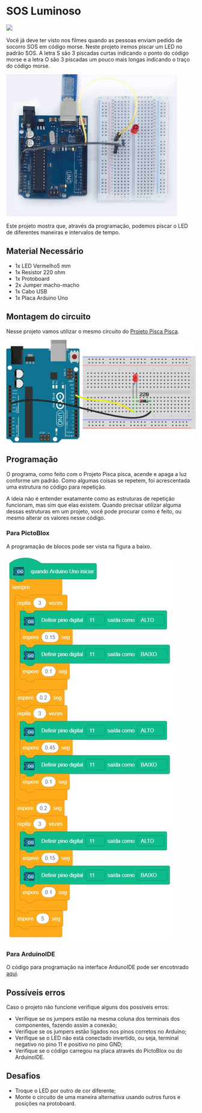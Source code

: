 # SOS Luminoso

<div style="display: inline_block">
  <img src="https://img.shields.io/badge/Arduino-Uno-blue">
</div>

Você já deve ter visto nos filmes quando as pessoas enviam pedido de socorro SOS em código morse. Neste projeto iremos piscar um LED no padrão SOS. A letra S são 3 piscadas curtas indicando o ponto do código morse e a letra O são 3 piscadas um pouco mais longas indicando o traço do código morse.

![LEDblink](img/im1.png)

Este projeto mostra que, através da programação, podemos piscar o LED de diferentes maneiras e intervalos de tempo.

## Material Necessário

- 1x LED Vermelho5 mm
- 1x Resistor 220 ohm
- 1x Protoboard
- 2x Jumper macho-macho
- 1x Cabo USB
- 1x Placa Arduino Uno

## Montagem do circuito

Nesse projeto vamos utilizar o mesmo circuito do [Projeto Pisca Pisca](/Projeto1/README.md).

![montageExample](img/im2.png)

## Programação

O programa, como feito com o Projeto Pisca pisca, acende e apaga a luz conforme um padrão. Como algumas coisas se repetem, foi acrescentada uma estrutura no código para repetição.

A ideia não é entender exatamente como as estruturas de repetição funcionam, mas sim que elas existem. Quando precisar utilizar alguma dessas estruturas em um projeto, você pode procurar como é feito, ou mesmo alterar os valores nesse código.

### Para PictoBlox

A programação de blocos pode ser vista na figura a baixo.

![montageExample](PictoBlox/pb.png)

### Para ArduinoIDE

O código para programação na interface ArdunoIDE pode ser encotnrado [aqui](ArduinoIDE/ArduinoIDE.cpp).

## Possíveis erros

Caso o projeto não funcione verifique alguns dos possíveis erros:

- Verifique se os jumpers estão na mesma coluna dos terminais dos componentes, fazendo assim a conexão;
- Verifique se os jumpers estão ligados nos pinos corretos no Arduino;
- Verifique se o LED não está conectado invertido, ou seja, terminal negativo no pino 11 e positivo no pino GND;
- Verifique se o código carregou na placa através do PictoBlox ou do ArduinoIDE.

## Desafios

- Troque o LED por outro de cor diferente;
- Monte o circuito de uma maneira alternativa usando outros furos e posições na protoboard.
